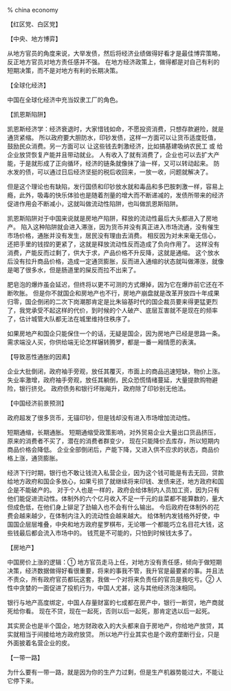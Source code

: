 % china economy

【红区党、白区党】

【中央、地方博弈】

从地方官员的角度来说，大举发债，然后将经济业绩做得好看才是最佳博弈策略， 反正地方官员对地方责任感并不强。 在地方经济政策上，做得都是对自己有利的短期决策，而不是对地方有利的长期决策。

【全球化经济】

中国在全球化经济中充当奴隶工厂的角色。

【凯恩斯陷阱】

凯恩斯经济学：经济衰退时，大家惜钱如命，不愿投资消费，只想存款避险，就是通货紧缩。 所以政府要大胆防水，印钞发债，这样一方面可以让货币适度贬值，鼓励民众消费。另一方面可以 让这些钱去刺激经济，比如搞基建吸纳农民工 或 给企业放贷恢复产能并且带动就业。 人有收入了就有消费了，企业也可以去扩大产能，于是就形成了正向循环，经济的链条就像抹了油一样，又可以转动起来。 防水发的债，可以通过日后经济坚挺的税后收回来，一放一收，问题就解决了。

但是这个理论也有缺陷，发行国债和印钞放水就和毒品和多巴胺刺激一样，容易上瘾，此外，吸毒的快乐体验也是随着剂量的增大而不断递减的，发债所带来的经济促进作用会不断减小，这就叫做流动性陷阱，也叫做凯恩斯陷阱。

凯恩斯陷阱对于中国来说就是房地产陷阱，释放的流动性最后大头都进入了房地产。 陷入这种陷阱就会进入滞涨，因为货币并没有真正进入市场流通，没有催生市场价格，通胀并没有发生，居民没有理由去消费。 相反因为对未来毫无信心，还把手里的钱捏的更紧了，这就是释放流动性反而造成了负向作用了。 这样没有消费，产能反而过剩了，供大于求，产品价格不升反降，这就是通缩。 这个放水后没有拉升商品价格，造成一定通货膨胀，反而进入通缩的状态就叫做滞涨，就像是喝了很多水，但是肠道里的屎反而拉不出来了。

肥皂泡的爆炸虽会延迟，但终将以更不可测的方式爆掉，因为它在爆炸前它还在不断吹胀。 但是你不就国企和房地产也不行，房地产崩盘就是改革开放四十年成果归零，国企倒闭的二次下岗潮那肯定是比朱镕基时代的国企裁员要来得更猛更烈了，我党承受不起这样的代价，到时候的个人破产、底层互害就不是现在的频率了，估计城管大队都无法在城里维持住秩序了。

如果房地产和国企只能保住一个的话，无疑是国企，因为房地产已经是思路一条。需求端没人买，你供给端无论怎样辗转腾罗，都是一番一厢情愿的表演。

【导致恶性通胀的因素】

企业大批倒闭，政府袖手旁观，放任其覆灭，市面上的商品迅速短缺，物价上涨。
失业率激增，政府袖手旁观，放任其躺倒，民众恐慌情绪蔓延，大量提款购物避险，银行挤兑。
政府债务和银行坏账飚升，政府除了印钞别无他法。

【中国经济前景预测】

政府超发了很多货币，无锚印钞，但是钱却没有进入市场增加流动性。

短期通缩，长期通胀。 短期通缩受政策影响，对外贸易企业大量出口货品挤压，原来的消费者不买了，潜在的消费者群变少， 现在只能降价去库存，所以短期内商品价格会降低。 企业全部倒闭后，产能下降，又进入供不应求的状态，商品价格上涨，通货膨胀。

经济下行时期，银行也不敢让钱流入私营企业，因为这个钱可能是有去无回，贷款给地方政府和国企多放心，如果亏损了就继续将来印钱、发债来还，地方政府和国企是不能破产的。 对于个人也是一样的，政府会给体制内人员加工资，因为只有他们能促进流动性。体制外的六个亿月收入不足一千元的韭菜都不能算数的，量大但成色低，在他们身上铆足了劲输入也不会有什么输出。 今后政府在体制外的花费会越来越少，在体制内注入的流动性会越来越大。 给体制内发钱格外好使，中国国企层层堆叠，中央和地方政府星罗棋布，无论哪一个都能巧立名目花大钱，这些钱最后都会流入市场中的。 钱荒是不可能的，只怕到时候钱太多了。

【房地产】

中国房价上涨的逻辑：① 地方官员走马上任，对地方没有责任感，倾向于做短期决策，经济数据做得好看很重要，将来的事我不管，我升官是最要紧的事。并且法不责众，所有政府官员都玩这套，我做一个对将来负责任的官员是我吃亏。② 人性中贪婪的一面促进了投机行为，中国人尤甚，这与其他经济泡沫相同。

银行与地产高度绑定，中国人存量财富的七成都在房产中，银行一断贷，地产商就死给你看。 现在不贷，现在一起死，否则以后一起死，那肯定选以后一起死。

其实房企也是半个国企，地方财政收入的大头都来自于房地产，你给地产放贷，其实就相当于间接给地方政府放贷。 所以地产行业其实也是个政府垄断行业，只是外面披着名营企业的皮。

【一带一路】

为什么要有一带一路，就是因为你的生产力过剩，但是生产机器势能过大，不能让它停下来。
